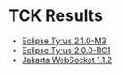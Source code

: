 TCK Results
===========

* [Eclipse Tyrus 2.1.0-M3](https://eclipse-ee4j.github.io/tyrus/tck/eclipse-tyrus-2.1.0-M3)
* [Eclipse Tyrus 2.0.0-RC1](https://eclipse-ee4j.github.io/tyrus/tck/eclipse-tyrus-2.0.0-RC1)
* [Jakarta WebSocket 1.1.2](https://eclipse-ee4j.github.io/tyrus/tck/jakarta-websocket-1.1.2)